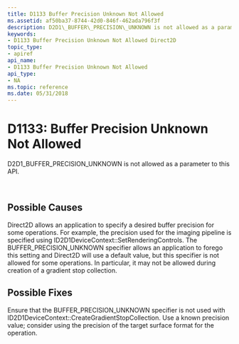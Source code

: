```yaml
---
title: D1133 Buffer Precision Unknown Not Allowed
ms.assetid: af50ba37-8744-42d0-846f-462ada796f3f
description: D2D1\_BUFFER\_PRECISION\_UNKNOWN is not allowed as a parameter to this API.
keywords:
- D1133 Buffer Precision Unknown Not Allowed Direct2D
topic_type:
- apiref
api_name:
- D1133 Buffer Precision Unknown Not Allowed
api_type:
- NA
ms.topic: reference
ms.date: 05/31/2018
---
```


# D1133: Buffer Precision Unknown Not Allowed

D2D1\_BUFFER\_PRECISION\_UNKNOWN is not allowed as a parameter to this API.






 

## Possible Causes

Direct2D allows an application to specify a desired buffer precision for some operations. For example, the precision used for the imaging pipeline is specified using ID2D1DeviceContext::SetRenderingControls. The BUFFER\_PRECISION\_UNKNOWN specifier allows an application to forego this setting and Direct2D will use a default value, but this specifier is not allowed for some operations. In particular, it may not be allowed during creation of a gradient stop collection.

## Possible Fixes

Ensure that the BUFFER\_PRECISION\_UNKNOWN specifier is not used with ID2D1DeviceContext::CreateGradientStopCollection. Use a known precision value; consider using the precision of the target surface format for the operation.

 

 
